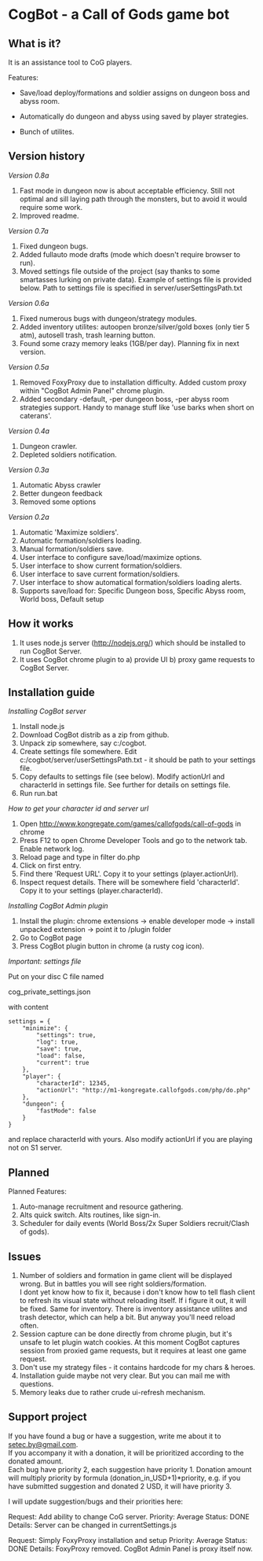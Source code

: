 CogBot - a Call of Gods game bot
=====================

What is it?
----------

It is an assistance tool to CoG players.

Features:

* Save/load deploy/formations and soldier assigns on dungeon boss and abyss room.

* Automatically do dungeon and abyss using saved by player strategies.

* Bunch of utilites.



Version history
------------

_Version 0.8a_
1. Fast mode in dungeon now is about acceptable efficiency. Still not optimal and sill laying path through the monsters, but to avoid it would require some work.
2. Improved readme.

_Version 0.7a_
1. Fixed dungeon bugs.
2. Added fullauto mode drafts (mode which doesn't require browser to run).
3. Moved settings file outside of the project (say thanks to some smartasses lurking on private data). Example of settings file is provided below. Path to settings file is specified in server/userSettingsPath.txt

_Version 0.6a_
1. Fixed numerous bugs with dungeon/strategy modules.
2. Added inventory utilites: autoopen bronze/silver/gold boxes (only tier 5 atm), autosell trash, trash learning button.
3. Found some crazy memory leaks (1GB/per day). Planning fix in next version.

_Version 0.5a_
1. Removed FoxyProxy due to installation difficulty. Added custom proxy within "CogBot Admin Panel" chrome plugin.
2. Added secondary -default, -per dungeon boss, -per abyss room strategies support. Handy to manage stuff like 'use barks when short on caterans'.

_Version 0.4a_
1. Dungeon crawler.
2. Depleted soldiers notification.

_Version 0.3a_
1. Automatic Abyss crawler
2. Better dungeon feedback
3. Removed some options

_Version 0.2a_
1. Automatic 'Maximize soldiers'.  
2. Automatic formation/soldiers loading.  
3. Manual formation/soldiers save.  
4. User interface to configure save/load/maximize options.  
5. User interface to show current formation/soldiers.  
6. User interface to save current formation/soldiers.  
7. User interface to show automatical formation/soldiers loading alerts.  
8. Supports save/load for: Specific Dungeon boss, Specific Abyss room, World boss, Default setup  

How it works
------------

1. It uses node.js server (http://nodejs.org/) which should be installed to run CogBot Server.
2. It uses CogBot chrome plugin to a) provide UI b) proxy game requests to CogBot Server.

Installation guide
------------------

*Installing CogBot server*

1. Install node.js
2. Download CogBot distrib as a zip from github.
3. Unpack zip somewhere, say c:/cogbot.
4. Create settings file somewhere. Edit c:/cogbot/server/userSettingsPath.txt - it should be path to your settings file.
5. Copy defaults to settings file (see below). Modify actionUrl and characterId in settings file. See further for details on settings file.
6. Run run.bat

*How to get your character id and server url*

1. Open http://www.kongregate.com/games/callofgods/call-of-gods in chrome
2. Press F12 to open Chrome Developer Tools and go to the network tab. Enable network log.
3. Reload page and type in filter do.php
4. Click on first entry.
5. Find there 'Request URL'. Copy it to your settings (player.actionUrl).
5. Inspect request details. There will be somewhere field 'characterId'. Copy it to your settings (player.characterId).

*Installing CogBot Admin plugin*

1. Install the plugin: chrome extensions -> enable developer mode -> install unpacked extension -> point it to /plugin folder
2. Go to CogBot page
3. Press CogBot plugin button in chrome (a rusty cog icon).

*Important: settings file*

Put on your disc C file named

cog_private_settings.json

with content

    settings = {
        "minimize": {
            "settings": true,
            "log": true,
            "save": true,
            "load": false,
            "current": true
        },
        "player": {
            "characterId": 12345,
            "actionUrl": "http://m1-kongregate.callofgods.com/php/do.php"
        },
        "dungeon": {
            "fastMode": false
        }
    }

and replace characterId with yours. Also modify actionUrl if you are playing not on S1 server.

Planned
-------

Planned Features:

1. Auto-manage recruitment and resource gathering.
2. Alts quick switch. Alts routines, like sign-in.
3. Scheduler for daily events (World Boss/2x Super Soldiers recruit/Clash of gods).

Issues
-----------

1. Number of soldiers and formation in game client will be displayed wrong. But in battles you will see right soldiers/formation.  
I dont yet know how to fix it, because i don't know how to tell flash client to refresh its visual state without reloading itself. If i figure it out, it will be fixed.
Same for inventory. There is inventory assistance utilites and trash detector, which can help a bit. But anyway you'll need reload often.
2. Session capture can be done directly from chrome plugin, but it's unsafe to let plugin watch cookies. At this moment
CogBot captures session from proxied game requests, but it requires at least one game request.
3. Don't use my strategy files - it contains hardcode for my chars & heroes.
4. Installation guide maybe not very clear. But you can mail me with questions.
5. Memory leaks due to rather crude ui-refresh mechanism.

Support project
---------------

If you have found a bug or have a suggestion, write me about it to setec.by@gmail.com.  
If you accompany it with a donation, it will be prioritized according to the donated amount.  
Each bug have priority 2, each suggestion have priority 1.
Donation amount will multiply priority by formula (donation_in_USD+1)*priority, e.g. if you have submitted suggestion and donated 2 USD, it will have priority 3.

I will update suggestion/bugs and their priorities here:

Request: Add ability to change CoG server.
Priority: Average
Status: DONE
Details: Server can be changed in currentSettings.js

Request: Simply FoxyProxy installation and setup
Priority: Average
Status: DONE
Details: FoxyProxy removed. CogBot Admin Panel is proxy itself now.





